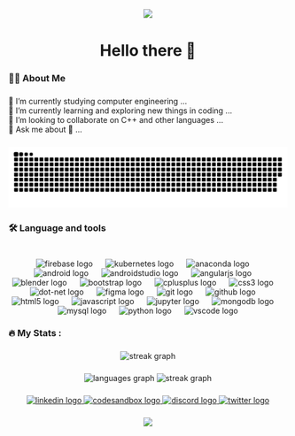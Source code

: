 <div align="center">
  <img height="150" src="https://camo.githubusercontent.com/62da68eb62b1e5f175f7d1f0191dd89a653d7908feb22d37d4a0ab07365d6791/68747470733a2f2f6d656469612e67697068792e636f6d2f6d656469612f4d3967624264396e6244724f5475314d71782f67697068792e676966"  />
</div>

###

<h1 align="center">Hello there 👋</h1>

###

<h3 align="left">👩‍💻  About Me</h3>

###

<p align="left">🔭 I’m currently studying computer engineering ...<br>🌱 I’m currently learning and exploring new things in coding ...<br>👯 I’m looking to collaborate on C++ and other languages ...<br>💬 Ask me about 🤔 ...</p>

###

<img align-items="center" src="https://raw.githubusercontent.com/Mahesh0911/Mahesh0911/output/snake.svg" alt="Snake animation" />

###

<h3 align="left">🛠 Language and tools</h3>

###

<br clear="both" >

<div align="center">
  <img src="https://cdn.simpleicons.org/firebase/FFCA28" height="30" alt="firebase logo"  />
  <img width="15" />
  <img src="https://cdn.simpleicons.org/kubernetes/326CE5" height="30" alt="kubernetes logo"  />
  <img width="15" />
  <img src="https://cdn.simpleicons.org/anaconda/44A833" height="30" alt="anaconda logo"  />
  <img width="15" />
  <img src="https://cdn.simpleicons.org/android/3DDC84" height="30" alt="android logo"  />
  <img width="15" />
  <img src="https://cdn.simpleicons.org/androidstudio/3DDC84" height="30" alt="androidstudio logo"  />
  <img width="15" />
  <img src="https://cdn.simpleicons.org/angular/DD0031" height="30" alt="angularjs logo"  />
  <img width="15" />
  <img src="https://cdn.simpleicons.org/blender/F5792A" height="30" alt="blender logo"  />
  <img width="15" />
  <img src="https://cdn.simpleicons.org/bootstrap/7952B3" height="30" alt="bootstrap logo"  />
  <img width="15" />
  <img src="https://cdn.simpleicons.org/c++/00599C" height="30" alt="cplusplus logo"  />
  <img width="15" />
  <img src="https://cdn.simpleicons.org/css3/1572B6" height="30" alt="css3 logo"  />
  <img width="15" />
  <img src="https://cdn.simpleicons.org/dotnet/512BD4" height="30" alt="dot-net logo"  />
  <img width="15" />
  <img src="https://cdn.simpleicons.org/figma/F24E1E" height="30" alt="figma logo"  />
  <img width="15" />
  <img src="https://cdn.simpleicons.org/git/F05032" height="30" alt="git logo"  />
  <img width="15" />
  <img src="https://cdn.simpleicons.org/github/181717" height="30" alt="github logo"  />
  <img width="15" />
  <img src="https://cdn.simpleicons.org/html5/E34F26" height="30" alt="html5 logo"  />
  <img width="15" />
  <img src="https://cdn.simpleicons.org/javascript/F7DF1E" height="30" alt="javascript logo"  />
  <img width="15" />
  <img src="https://cdn.simpleicons.org/jupyter/F37626" height="30" alt="jupyter logo"  />
  <img width="15" />
  <img src="https://cdn.simpleicons.org/mongodb/47A248" height="30" alt="mongodb logo"  />
  <img width="15" />
  <img src="https://cdn.simpleicons.org/mysql/4479A1" height="30" alt="mysql logo"  />
  <img width="15" />
  <img src="https://cdn.simpleicons.org/python/3776AB" height="30" alt="python logo"  />
  <img width="15" />
  <img src="https://cdn.simpleicons.org/visualstudiocode/007ACC" height="30" alt="vscode logo"  />
</div>

###

<h3 align="left">🔥   My Stats :</h3>

###

<div align="center">
  <img src="https://streak-stats.demolab.com?user=Mahesh0911&locale=en&mode=daily&theme=dark&hide_border=false&border_radius=5&order=3" height="220" alt="streak graph"  />
</div>

###

<div align="center">
  <img src="https://github-readme-stats.vercel.app/api/top-langs?username=Mahesh0911&locale=en&hide_title=false&layout=compact&card_width=320&langs_count=5&theme=dracula&hide_border=true&order=2" height="150" alt="languages graph"  />
  <img src="https://streak-stats.demolab.com?user=Mahesh0911&locale=en&mode=daily&theme=dracula&hide_border=true&border_radius=5&order=3" height="150" alt="streak graph"  />
</div>

###

<div align="center">
<a href="https://linkedin.com/in/mahesh-dudhe-5385451bb" target="_blank">
    <img src="https://raw.githubusercontent.com/maurodesouza/profile-readme-generator/master/src/assets/icons/social/linkedin/default.svg" width="45" height="30" alt="linkedin logo"  />
  </a>
  <a href="https://codesandbox.io/u/Mahesh09" target="_blank">
    <img src="https://raw.githubusercontent.com/maurodesouza/profile-readme-generator/master/src/assets/icons/social/codesandbox/default.svg" width="45" height="30" alt="codesandbox logo"  />
  </a>
  <a href="https://discordapp.com/users/833582655668486194" target="_blank">
    <img src="https://raw.githubusercontent.com/maurodesouza/profile-readme-generator/master/src/assets/icons/social/discord/default.svg" width="45" height="30" alt="discord logo"  />
  </a>
  <a href="https://twitter.com/Mahe__RD" target="_blank">
    <img src="https://raw.githubusercontent.com/maurodesouza/profile-readme-generator/master/src/assets/icons/social/twitter/default.svg" width="45" height="30" alt="twitter logo"  />
  </a>
</div>

###

<div align="center">
  <img src="https://profile-counter.glitch.me/Mahesh0911/count.svg?"  />
</div>

###
